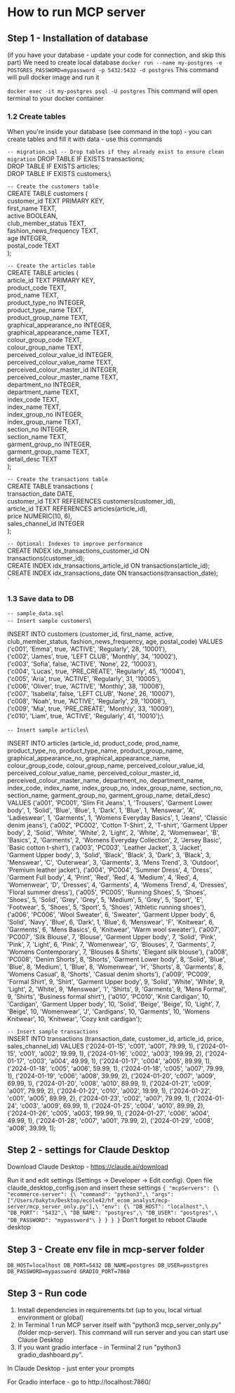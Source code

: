 # How to run MCP server

## Step 1 - Installation of database
(if you have your database - update your code for connection, and skip this part)
We need to create local database
`docker run --name my-postgres -e POSTGRES_PASSWORD=mypassword -p 5432:5432 -d postgres`
This command will pull docker image and run it

`docker exec -it my-postgres psql -U postgres`
This command will open terminal to your docker container 

### 1.2 Create tables
When you're inside your database (see command in the top) - you can create tables and fill it with data - use this commands

`-- migration.sql
-- Drop tables if they already exist to ensure clean migration`
DROP TABLE IF EXISTS transactions;\
DROP TABLE IF EXISTS articles;\
DROP TABLE IF EXISTS customers;\

`-- Create the customers table`\
CREATE TABLE customers (\
    customer_id TEXT PRIMARY KEY,\
    first_name TEXT,\
    active BOOLEAN,\
    club_member_status TEXT,\
    fashion_news_frequency TEXT,\
    age INTEGER,\
    postal_code TEXT\
);

`-- Create the articles table`\
CREATE TABLE articles (\
    article_id TEXT PRIMARY KEY,\
    product_code TEXT,\
    prod_name TEXT,\
    product_type_no INTEGER,\
    product_type_name TEXT,\
    product_group_name TEXT,\
    graphical_appearance_no INTEGER,\
    graphical_appearance_name TEXT,\
    colour_group_code TEXT,\
    colour_group_name TEXT,\
    perceived_colour_value_id INTEGER,\
    perceived_colour_value_name TEXT,\
    perceived_colour_master_id INTEGER,\
    perceived_colour_master_name TEXT,\
    department_no INTEGER,\
    department_name TEXT,\
    index_code TEXT,\
    index_name TEXT,\
    index_group_no INTEGER,\
    index_group_name TEXT,\
    section_no INTEGER,\
    section_name TEXT,\
    garment_group_no INTEGER,\
    garment_group_name TEXT, \
    detail_desc TEXT \
);

`-- Create the transactions table`\
CREATE TABLE transactions (\
    transaction_date DATE,\
    customer_id TEXT REFERENCES customers(customer_id),\
    article_id TEXT REFERENCES articles(article_id),\
    price NUMERIC(10, 6),\
    sales_channel_id INTEGER\
);

`-- Optional: Indexes to improve performance`\
CREATE INDEX idx_transactions_customer_id ON transactions(customer_id);\
CREATE INDEX idx_transactions_article_id ON transactions(article_id);\
CREATE INDEX idx_transactions_date ON transactions(transaction_date);\
`

### 1.3 Save data to DB 
`-- sample_data.sql`\
`-- Insert sample customers`\

INSERT INTO customers (customer_id, first_name, active, club_member_status, fashion_news_frequency, age, postal_code) VALUES\
('c001', 'Emma', true, 'ACTIVE', 'Regularly', 28, '10001'),\
('c002', 'James', true, 'LEFT CLUB', 'Monthly', 34, '10002'),\
('c003', 'Sofia', false, 'ACTIVE', 'None', 22, '10003'),\
('c004', 'Lucas', true, 'PRE_CREATE', 'Regularly', 45, '10004'),\
('c005', 'Aria', true, 'ACTIVE', 'Regularly', 31, '10005'),\
('c006', 'Oliver', true, 'ACTIVE', 'Monthly', 38, '10006'),\
('c007', 'Isabella', false, 'LEFT CLUB', 'None', 26, '10007'),\
('c008', 'Noah', true, 'ACTIVE', 'Regularly', 29, '10008'),\
('c009', 'Mia', true, 'PRE_CREATE', 'Monthly', 33, '10009'),\
('c010', 'Liam', true, 'ACTIVE', 'Regularly', 41, '10010');\

`-- Insert sample articles`\

INSERT INTO articles (article_id, product_code, prod_name, product_type_no, product_type_name, product_group_name, graphical_appearance_no, graphical_appearance_name, colour_group_code, colour_group_name, perceived_colour_value_id, perceived_colour_value_name, perceived_colour_master_id, perceived_colour_master_name, department_no, department_name, index_code, index_name, index_group_no, index_group_name, section_no, section_name, garment_group_no, garment_group_name, detail_desc) VALUES
('a001', 'PC001', 'Slim Fit Jeans', 1, 'Trousers', 'Garment Lower body', 1, 'Solid', 'Blue', 'Blue', 1, 'Dark', 1, 'Blue', 1, 'Menswear', 'A', 'Ladieswear', 1, 'Garments', 1, 'Womens Everyday Basics', 1, 'Jeans', 'Classic denim jeans'),
('a002', 'PC002', 'Cotton T-Shirt', 2, 'T-shirt', 'Garment Upper body', 2, 'Solid', 'White', 'White', 2, 'Light', 2, 'White', 2, 'Womenwear', 'B', 'Basics', 2, 'Garments', 2, 'Womens Everyday Collection', 2, 'Jersey Basic', 'Basic cotton t-shirt'),
('a003', 'PC003', 'Leather Jacket', 3, 'Jacket', 'Garment Upper body', 3, 'Solid', 'Black', 'Black', 3, 'Dark', 3, 'Black', 3, 'Menswear', 'C', 'Outerwear', 3, 'Garments', 3, 'Mens Trend', 3, 'Outdoor', 'Premium leather jacket'),
('a004', 'PC004', 'Summer Dress', 4, 'Dress', 'Garment Full body', 4, 'Print', 'Red', 'Red', 4, 'Medium', 4, 'Red', 4, 'Womenwear', 'D', 'Dresses', 4, 'Garments', 4, 'Womens Trend', 4, 'Dresses', 'Floral summer dress'),
('a005', 'PC005', 'Running Shoes', 5, 'Shoes', 'Shoes', 5, 'Solid', 'Grey', 'Grey', 5, 'Medium', 5, 'Grey', 5, 'Sport', 'E', 'Footwear', 5, 'Shoes', 5, 'Sport', 5, 'Shoes', 'Athletic running shoes'),
('a006', 'PC006', 'Wool Sweater', 6, 'Sweater', 'Garment Upper body', 6, 'Solid', 'Navy', 'Blue', 6, 'Dark', 1, 'Blue', 6, 'Menswear', 'F', 'Knitwear', 6, 'Garments', 6, 'Mens Basics', 6, 'Knitwear', 'Warm wool sweater'),
('a007', 'PC007', 'Silk Blouse', 7, 'Blouse', 'Garment Upper body', 7, 'Solid', 'Pink', 'Pink', 7, 'Light', 6, 'Pink', 7, 'Womenwear', 'G', 'Blouses', 7, 'Garments', 7, 'Womens Contemporary', 7, 'Blouses & Shirts', 'Elegant silk blouse'),
('a008', 'PC008', 'Denim Shorts', 8, 'Shorts', 'Garment Lower body', 8, 'Solid', 'Blue', 'Blue', 8, 'Medium', 1, 'Blue', 8, 'Womenwear', 'H', 'Shorts', 8, 'Garments', 8, 'Womens Casual', 8, 'Shorts', 'Casual denim shorts'),
('a009', 'PC009', 'Formal Shirt', 9, 'Shirt', 'Garment Upper body', 9, 'Solid', 'White', 'White', 9, 'Light', 2, 'White', 9, 'Menswear', 'I', 'Shirts', 9, 'Garments', 9, 'Mens Formal', 9, 'Shirts', 'Business formal shirt'),
('a010', 'PC010', 'Knit Cardigan', 10, 'Cardigan', 'Garment Upper body', 10, 'Solid', 'Beige', 'Beige', 10, 'Light', 7, 'Beige', 10, 'Womenwear', 'J', 'Cardigans', 10, 'Garments', 10, 'Womens Knitwear', 10, 'Knitwear', 'Cozy knit cardigan');

`-- Insert sample transactions`\
INSERT INTO transactions (transaction_date, customer_id, article_id, price, sales_channel_id) VALUES
('2024-01-15', 'c001', 'a001', 79.99, 1),
('2024-01-15', 'c001', 'a002', 19.99, 1),
('2024-01-16', 'c002', 'a003', 199.99, 2),
('2024-01-17', 'c003', 'a004', 49.99, 1),
('2024-01-17', 'c004', 'a005', 89.99, 1),
('2024-01-18', 'c005', 'a006', 59.99, 1),
('2024-01-18', 'c005', 'a007', 79.99, 1),
('2024-01-19', 'c006', 'a008', 39.99, 2),
('2024-01-20', 'c007', 'a009', 69.99, 1),
('2024-01-20', 'c008', 'a010', 89.99, 1),
('2024-01-21', 'c009', 'a001', 79.99, 2),
('2024-01-22', 'c010', 'a002', 19.99, 1),
('2024-01-22', 'c001', 'a005', 89.99, 2),
('2024-01-23', 'c002', 'a007', 79.99, 1),
('2024-01-24', 'c003', 'a009', 69.99, 1),
('2024-01-25', 'c004', 'a010', 89.99, 2),
('2024-01-26', 'c005', 'a003', 199.99, 1),
('2024-01-27', 'c006', 'a004', 49.99, 1),
('2024-01-28', 'c007', 'a001', 79.99, 2),
('2024-01-29', 'c008', 'a008', 39.99, 1);

## Step 2 - settings for Claude Desktop 
Download Claude Desktop - https://claude.ai/download

Run it and edit settings (Settings -> Developer -> Edit config). Open file claude_desktop_config.json and insert these settings
`{
  "mcpServers": {\
    "ecommerce-server": {\
      "command": "python3",\
      "args": ["/Users/bakytn/Desktop/ecole42/hf_ecom_analyst/mcp-server/mcp_server_only.py"],\
      "env": {\
        "DB_HOST": "localhost",\
        "DB_PORT": "5432",\
        "DB_NAME": "postgres",\
        "DB_USER": "postgres",\
        "DB_PASSWORD": "mypassword"\
      }
    }
  }
}`
Don't forget to reboot Claude desktop 

## Step 3 - Create env file in mcp-server folder
`DB_HOST=localhost
DB_PORT=5432
DB_NAME=postgres
DB_USER=postgres
DB_PASSWORD=mypassword
GRADIO_PORT=7860`


## Step 3 - Run code 
1. Install dependencies in requirements.txt (up to you, local virtual environment or global) 
2. In Terminal 1 run MCP server itself with "python3 mcp_server_only.py" (folder mcp-server). This command will run server and you can start use Clause Desktop
3. If you want gradio interface - in Terminal 2 run "python3 gradio_dashboard.py".

In Claude Desktop - just enter your prompts 

For Gradio interface - go to http://localhost:7860/




